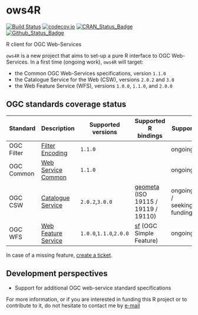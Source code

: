 # ows4R

[![Build Status](https://travis-ci.org/eblondel/ows4R.svg?branch=master)](https://travis-ci.org/eblondel/ows4R)
[![codecov.io](http://codecov.io/github/eblondel/ows4R/coverage.svg?branch=master)](http://codecov.io/github/eblondel/ows4R?branch=master)
[![CRAN_Status_Badge](http://www.r-pkg.org/badges/version/ows4R)](https://cran.r-project.org/package=ows4R)
[![Github_Status_Badge](https://img.shields.io/badge/Github-0.1--1-blue.svg)](https://github.com/eblondel/ows4R)

R client for OGC Web-Services

``ows4R`` is a new project that aims to set-up a pure R interface to OGC Web-Services. In a first time (ongoing work), ``ows4R`` will target:
* the Common OGC Web-Services specifications, version ``1.1.0``
* the Catalogue Service for the Web (CSW), versions ``2.0.2`` and ``3.0``
* the Web Feature Service (WFS), versions ``1.0.0``, ``1.1.0``, and ``2.0.0``

## OGC standards coverage status

Standard  |Description|Supported versions|Supported R bindings|Support
----------|-----------|------------------|--------------------|------|
OGC Filter|[Filter Encoding](http://www.opengeospatial.org/standards/filter)|``1.1.0``||ongoing
OGC Common|[Web Service Common](http://www.opengeospatial.org/standards/common)|``1.1.0``||ongoing
OGC CSW   |[Catalogue Service](http://www.opengeospatial.org/standards/cat)|``2.0.2``,``3.0.0``|[geometa](https://github.com/eblondel/geometa) (ISO 19115 / 19119 / 19110)|ongoing / seeking fundings
OGC WFS   |[Web Feature Service](http://www.opengeospatial.org/standards/wfs)|``1.0.0``,``1.1.0``,``2.0.0``|[sf](https://github.com/r-spatial/sf) (OGC Simple Feature)|ongoing

In case of a missing feature, [create a ticket](https://github.com/eblondel/ows4R/issues/new).

## Development perspectives

* Support for additional OGC web-service standard specifications

For more information, or if you are interested in funding this R project or to contribute to it, do not hesitate to contact me by [e-mail](mailto:emmanuel.blondel1@gmail.com)

